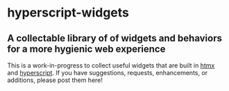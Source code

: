 # hyperscript-widgets

## A collectable library of of widgets and behaviors for a more hygienic web experience

This is a work-in-progress to collect useful widgets that are built in [htmx](https://htmx.org) and [hyperscript](https://hyperscript.org).  If you have suggestions, requests, enhancements, or additions, please post them here!
